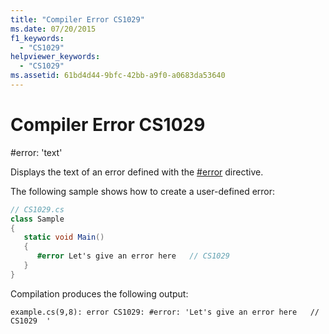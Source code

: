 ```yaml
---
title: "Compiler Error CS1029"
ms.date: 07/20/2015
f1_keywords:
  - "CS1029"
helpviewer_keywords:
  - "CS1029"
ms.assetid: 61bd4d44-9bfc-42bb-a9f0-a0683da53640
---
```

# Compiler Error CS1029

\#error: 'text'

Displays the text of an error defined with the [#error](../preprocessor-directives/preprocessor-error.md) directive.

The following sample shows how to create a user-defined error:

```csharp
// CS1029.cs
class Sample
{
   static void Main()
   {
      #error Let's give an error here   // CS1029
   }
}
```

Compilation produces the following output:

```console
example.cs(9,8): error CS1029: #error: 'Let's give an error here   // CS1029  '
```
